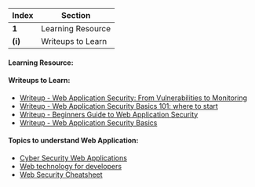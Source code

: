 Index | Section
---   | ---
**1** | Learning Resource
**(i)** | Writeups to Learn





#### Learning Resource:


#### Writeups to Learn:

  * [Writeup - Web Application Security: From Vulnerabilities to Monitoring](https://medium.com/swlh/web-application-security-from-vulnerabilities-to-monitoring-7a3c2dfbfa23)
  * [Writeup - Web Application Security Basics 101: where to start](https://medium.com/nerd-for-tech/devsecops-basics-where-to-start-aa7babee4ac4)
  * [Writeup - Beginners Guide to Web Application Security](https://medium.com/@brianrusseldavis/beginners-guide-to-web-application-security-fa4b4e832568)
  * [Writeup - Web Application Security Basics](https://mtrdesign.medium.com/web-application-security-basics-9b7553f51e8a)


#### Topics to understand Web Application:

  * [Cyber Security Web Applications](https://www.w3schools.com/cybersecurity/cybersecurity_web_applications.php)
  * [Web technology for developers](https://developer.mozilla.org/en-US/docs/Web)
  * [Web Security Cheatsheet](https://infosec.mozilla.org/guidelines/web_security)
